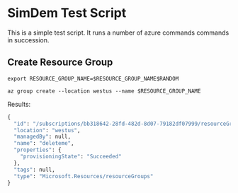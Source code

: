 # SimDem Test Script

This is a simple test script. It runs a number of azure commands commands in
succession. 

## Create Resource Group

```
export RESOURCE_GROUP_NAME=$RESOURCE_GROUP_NAME$RANDOM
```

```
az group create --location westus --name $RESOURCE_GROUP_NAME
```

Results:

```expected_similarity=0.5
{
  "id": "/subscriptions/bb318642-28fd-482d-8d07-79182df07999/resourceGroups/testResourceGroup12345",
  "location": "westus",
  "managedBy": null,
  "name": "deleteme",
  "properties": {
    "provisioningState": "Succeeded"
  },
  "tags": null,
  "type": "Microsoft.Resources/resourceGroups"
}
```
